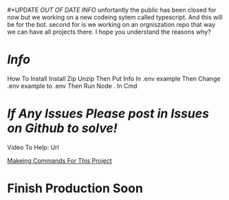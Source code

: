 #*UPDATE
*OUT OF DATE INFO*
unfortantly the public has been closed for now but we working on a new codeing sytem called typescript. 
And this will be for the bot.
second for is we working on an orgniszation repo that way we can have all projects there.
I hope you understand the reasons why?
# *Info*

How To Install
Install Zip
Unzip
Then Put Info In .env example
Then Change .env example to .env
Then Run Node . In Cmd

# *If Any Issues Please post in Issues on Github to solve!*

Video To Help: Url

[Makeing Commands For This Project](/Docs/Commands.md)

# **Finish Production Soon**
